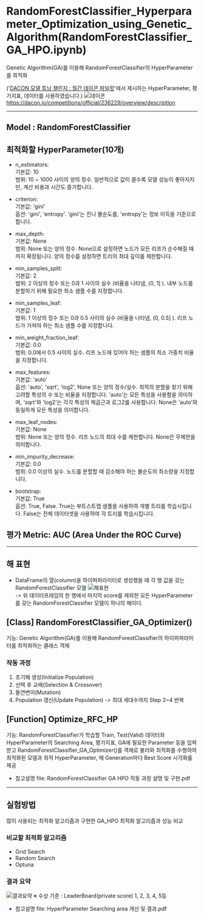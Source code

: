 # RandomForestClassifier_Hyperparameter_Optimization_using_Genetic_Algorithm(RandomForestClassifier_GA_HPO.ipynb)
Genetic Algorithm(GA)를 이용해 RandomForestClassifier의 HyperParameter를 최적화

('[DACON 모델 튜닝 챌린지 : 월간 데이콘 파일럿](https://dacon.io/competitions/official/236229/overview/description)'에서 제시하는 HyperParameter, 평가지표, 데이터를 사용하였습니다.)
![데이콘](https://github.com/user-attachments/assets/e9ca1f6f-1ca3-46f9-82c8-c2546e4766fb)
https://dacon.io/competitions/official/236229/overview/description


<hr/>

## Model : RandomForestClassifier

## 최적화할 HyperParameter(10개)
- n_estimators:
<br> 기본값: 10
<br> 범위: 10 ~ 1000 사이의 양의 정수. 일반적으로 값이 클수록 모델 성능이 좋아지지만, 계산 비용과 시간도 증가합니다.

- criterion:
<br> 기본값: 'gini'
<br> 옵션: 'gini', 'entropy'. 'gini'는 진니 불순도를, 'entropy'는 정보 이득을 기준으로 합니다.

- max_depth:
<br> 기본값: None
<br> 범위: None 또는 양의 정수. None으로 설정하면 노드가 모든 리프가 순수해질 때까지 확장됩니다. 양의 정수를 설정하면 트리의 최대 깊이를 제한합니다.

- min_samples_split:
<br> 기본값: 2
<br> 범위: 2 이상의 정수 또는 0과 1 사이의 실수 (비율을 나타냄, (0, 1] ). 내부 노드를 분할하기 위해 필요한 최소 샘플 수를 지정합니다.

- min_samples_leaf:
<br> 기본값: 1
<br> 범위: 1 이상의 정수 또는 0과 0.5 사이의 실수 (비율을 나타냄, (0, 0.5] ). 리프 노드가 가져야 하는 최소 샘플 수를 지정합니다.

- min_weight_fraction_leaf:
<br> 기본값: 0.0
<br> 범위: 0.0에서 0.5 사이의 실수. 리프 노드에 있어야 하는 샘플의 최소 가중치 비율을 지정합니다.

- max_features:
<br> 기본값: 'auto'
<br> 옵션: 'auto', 'sqrt', 'log2', None 또는 양의 정수/실수. 최적의 분할을 찾기 위해 고려할 특성의 수 또는 비율을 지정합니다. 'auto'는 모든 특성을 사용함을 의미하며, 'sqrt'와 'log2'는 각각 특성의 제곱근과 로그2를 사용합니다. None은 'auto'와 동일하게 모든 특성을 의미합니다.

- max_leaf_nodes:
<br> 기본값: None
<br> 범위: None 또는 양의 정수. 리프 노드의 최대 수를 제한합니다. None은 무제한을 의미합니다.

- min_impurity_decrease:
<br> 기본값: 0.0
<br> 범위: 0.0 이상의 실수. 노드를 분할할 때 감소해야 하는 불순도의 최소량을 지정합니다.

- bootstrap:
<br> 기본값: True
<br> 옵션: True, False. True는 부트스트랩 샘플을 사용하여 개별 트리를 학습시킵니다. False는 전체 데이터셋을 사용하여 각 트리를 학습시킵니다.

## 평가 Metric: AUC (Area Under the ROC Curve)

<hr/>

## 해 표현
- DataFrame의 열(column)을 하이퍼파라미터로 생성했을 때 각 행 값을 갖는 RandomForestClassifier 모델
![해표현](https://github.com/user-attachments/assets/f6176ce6-bcab-4dbe-a873-a0085d3ed4ab)
<br>-> 위 데이터프레임의 한 행에서 마지막 score를 제외한 모든 HyperParameter를 갖는 RandomForestClassifier 모델이 하나의 해이다.

## [Class] RandomForestClassifier_GA_Optimizer()
기능: Genetic Algorithm(GA)를 이용해 RandomForestClassifier의 하이퍼파라미터를 최적화하는 클래스 객체

### 작동 과정
1. 초기해 생성(Initialize Population)
2. 선택 후 교배(Selection & Crossover)
3. 돌연변이(Mutation)
4. Population 갱신(Update Population)
-> 최대 세대수까지 Step 2~4 반복

## [Function] Optimize_RFC_HP
기능: RandomForestClassifier가 학습할 Train, Test(Valid) 데이터와 HyperParameter의 Searching Area, 평가지표, GA에 필요한 Parameter 등을 입력받고
RandomForestClassifier_GA_Optimizer()를 객체로 불러와 최적화를 수행하여 
최적화된 모델과 최적 HyperParameter, 매 Generation마다 Best Score 시각화를 제공

- 참고설명 file: RandomForestClassifier GA HPO 작동 과정 설명 및 구현.pdf

<hr/>

## 실험방법
많이 사용되는 최적화 알고리즘과 구현한 GA_HPO 최적화 알고리즘과 성능 비교

### 비교할 최적화 알고리즘
- Grid Search
- Random Search
- Optuna

### 결과 요약
![결과요약](https://github.com/user-attachments/assets/f750ad03-f7b7-4f02-ac5b-fa5443ebdf5e)
※ 수상 기준 : LeaderBoard(private score) 1, 2, 3, 4, 5등

- 참고설명 file: HyperParameter Searching area 개선 및 결과.pdf



